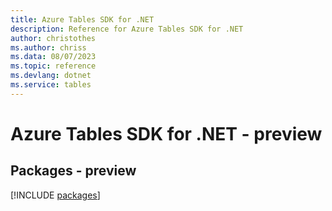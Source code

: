 ```yaml
---
title: Azure Tables SDK for .NET
description: Reference for Azure Tables SDK for .NET
author: christothes
ms.author: chriss
ms.data: 08/07/2023
ms.topic: reference
ms.devlang: dotnet
ms.service: tables
---
```

# Azure Tables SDK for .NET - preview
## Packages - preview
[!INCLUDE [packages](tables-index.md)]